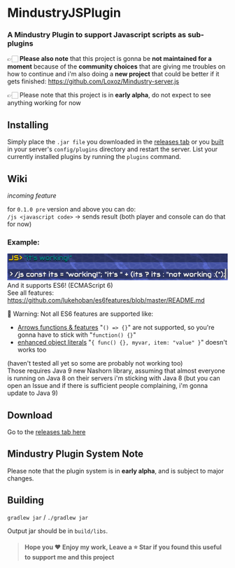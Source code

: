 # MindustryJSPlugin

### A Mindustry Plugin to support Javascript scripts as sub-plugins

👉🏻 **Please also note** that this project is gonna be **not maintained for a moment** because of the **community choices** that are giving me troubles on how to continue and i'm also doing a **new project** that could be better if it gets finished: https://github.com/Loxoz/Mindustry-server.js

👉🏻 Please note that this project is in **early alpha**, do not expect to see anything working for now

## Installing

Simply place the `.jar file` you downloaded in the [releases tab](https://github.com/Loxoz/MindustryJSPlugin/releases) or you [built](#building) in your server's `config/plugins` directory and restart the server.
List your currently installed plugins by running the `plugins` command.

## Wiki

*incoming feature*

for `0.1.0 pre` version and above you can do:  
`/js <javascript code>` -> sends result (both player and console can do that for now)

### Example:
![example](images/example.png)  
And it supports ES6! (ECMAScript 6)  
See all features: https://github.com/lukehoban/es6features/blob/master/README.md

🚧 Warning: Not all ES6 features are supported like:  
- [Arrows functions & features](https://github.com/lukehoban/es6features/blob/master/README.md#arrows) "`() => {}`" are not supported, so you're gonna have to stick with "`function() {}`"  
- [enhanced object literals](https://github.com/lukehoban/es6features/blob/master/README.md#enhanced-object-literals) "`{ func() {}, myvar, item: "value" }`" doesn't works too  

(haven't tested all yet so some are probably not working too)  
Those requires Java 9 new Nashorn library, assuming that almost everyone is running on Java 8 on their servers i'm sticking with Java 8 (but you can open an Issue and if there is sufficient people complaining, i'm gonna update to Java 9)

## Download

Go to the [releases tab here](https://github.com/Loxoz/MindustryJSPlugin/releases)

## Mindustry Plugin System Note

Please note that the plugin system is in **early alpha**, and is subject to major changes.

## Building

`gradlew jar` / `./gradlew jar`

Output jar should be in `build/libs`.

> #### Hope you ❤️ Enjoy my work, Leave a ⭐️ Star if you found this useful to support me and this project
